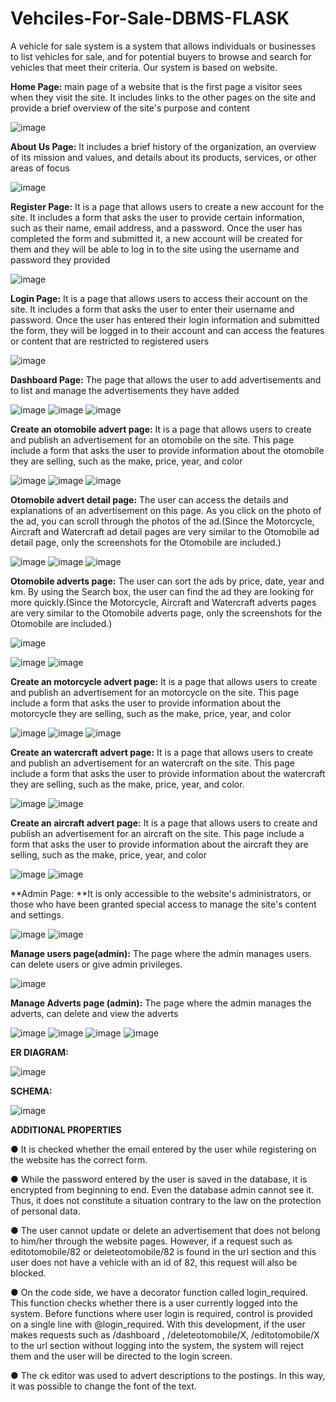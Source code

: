 # Vehciles-For-Sale-DBMS-FLASK
A vehicle for sale system is a system that allows individuals or businesses to list vehicles for sale, and for potential buyers to browse and search for vehicles that meet their criteria.  Our system is based on website.


**Home Page:** main page of a website that is the first page a visitor sees when they visit the site. It includes links to the other pages on the site and provide a brief overview of the site's purpose and content


![image](https://github.com/aliSiyar/Vehciles-For-Sale-DBMS-FLASK/assets/95187142/53a9e06b-58ec-4d3e-bc07-b9b41efeab61)



**About Us Page:** It  includes a brief history of the organization, an overview of its mission and values, and details about its products, services, or other areas of focus

![image](https://user-images.githubusercontent.com/95187142/230668771-cb4d17a3-e4e3-4e12-aedc-788f79d7e700.png)


**Register Page:** It is a page that allows users to create a new account for the site. It includes a form that asks the user to provide certain information, such as their name, email address, and a password. Once the user has completed the form and submitted it, a new account will be created for them and they will be able to log in to the site using the username and password they provided

![image](https://user-images.githubusercontent.com/95187142/230668880-890f819c-d09c-4834-be9e-dc1eeaeff4a3.png)


**Login Page:** It is a page that allows users to access their account on the site. It includes a form that asks the user to enter their username and password. Once the user has entered their login information and submitted the form, they will be logged in to their account and can access the features or content that are restricted to registered users



![image](https://user-images.githubusercontent.com/95187142/230668931-9c45f9e9-a2a7-454d-8ddd-86545ad5ad43.png)


**Dashboard Page:** The page that allows the user to add advertisements and to list and manage the advertisements they have added

![image](https://user-images.githubusercontent.com/95187142/230668979-9b8f4e1d-7090-437f-abf0-67d31d08c16b.png)
![image](https://user-images.githubusercontent.com/95187142/230669012-1b130337-5f80-4583-8b74-97ff13349fe6.png)
![image](https://user-images.githubusercontent.com/95187142/230669042-3b525278-6e27-4eb7-985f-f13f1d793bdb.png)


**Create an otomobile advert page:** It is a page that allows users to create and publish an advertisement for an otomobile on the site. This page include a form that asks the user to provide information about the otomobile they are selling, such as the make, price, year, and color

![image](https://user-images.githubusercontent.com/95187142/230669300-e5743a2b-9eca-4a9d-a0a8-db509d7855b2.png)
![image](https://user-images.githubusercontent.com/95187142/230669309-baa92833-f97f-40cf-9584-593a060728e8.png)
![image](https://user-images.githubusercontent.com/95187142/230669322-0553ba8e-dcd0-40a6-805b-135717646036.png)

**Otomobile advert detail page:** The user can access the details and explanations of an advertisement on this page. As you click on the photo of the ad, you can scroll through the photos of the ad.(Since the Motorcycle, Aircraft and Watercraft ad detail pages are very similar to the Otomobile ad detail page, only the screenshots for the Otomobile are included.)

![image](https://github.com/aliSiyar/Vehciles-For-Sale-DBMS-FLASK/assets/95187142/afdcdcf3-29e7-457e-9bd4-e3ab098b20be)
![image](https://github.com/aliSiyar/Vehciles-For-Sale-DBMS-FLASK/assets/95187142/04ee1182-3909-437c-a3bf-3a53ad6a15db)
![image](https://github.com/aliSiyar/Vehciles-For-Sale-DBMS-FLASK/assets/95187142/eb230574-a77c-437e-b501-c30b8eb128e7)

**Otomobile adverts page:** The user can sort the ads by price, date, year and km. By using the Search box, the user can find the ad they are looking for more quickly.(Since the Motorcycle, Aircraft and Watercraft adverts pages are very similar to the Otomobile adverts page, only the screenshots for the Otomobile are included.)

![image](https://github.com/aliSiyar/Vehciles-For-Sale-DBMS-FLASK/assets/95187142/b473998a-8aa2-40ec-99eb-e93f665e80f5)

![image](https://github.com/aliSiyar/Vehciles-For-Sale-DBMS-FLASK/assets/95187142/7f9d22f7-ba98-42c8-bb09-51938983a3a5)
![image](https://github.com/aliSiyar/Vehciles-For-Sale-DBMS-FLASK/assets/95187142/a0ed1b5d-cd78-476c-a1d4-41f294b8a7b3)






**Create an motorcycle advert page:** It is a page that allows users to create and publish an advertisement for an motorcycle on the site. This page include a form that asks the user to provide information about the motorcycle they are selling, such as the make, price, year, and color

![image](https://user-images.githubusercontent.com/95187142/230669389-cc7e18d2-01a9-4b55-a1d4-4b82b276f33a.png)
![image](https://user-images.githubusercontent.com/95187142/230669397-48b8b917-86b7-46f3-8287-f61e2fdb01e4.png)
![image](https://user-images.githubusercontent.com/95187142/230669407-a1206591-0463-4d72-9934-f8447646d0de.png)


**Create an watercraft advert page:** It is a page that allows users to create and publish an advertisement for an watercraft on the site. This page include a form that asks the user to provide information about the watercraft they are selling, such as the make, price, year, and color.

![image](https://user-images.githubusercontent.com/95187142/230669525-357b4e8c-cb68-4ec5-b89b-476fc9133474.png)
![image](https://user-images.githubusercontent.com/95187142/230669540-bcf1540c-c6eb-410d-8340-49d19e81f4c7.png)

**Create an aircraft advert page:** It is a page that allows users to create and publish an advertisement for an aircraft on the site. This page include a form that asks the user to provide information about the aircraft they are selling, such as the make, price, year, and color


![image](https://user-images.githubusercontent.com/95187142/230669633-1c5dcf13-4675-499c-ab3b-30c4d4cccb75.png)
![image](https://user-images.githubusercontent.com/95187142/230669682-778f2fa6-801a-4ce3-886f-055c6aba69b5.png)

**Admin Page: **It is only accessible to the website's administrators, or those who have been granted special access to manage the site's content and settings.

![image](https://user-images.githubusercontent.com/95187142/230669874-3a66980e-0f08-4861-87f2-5630b71228e0.png)
![image](https://user-images.githubusercontent.com/95187142/230669927-f56af93b-9f66-40b7-8b13-80504eb0892f.png)

**Manage users page(admin):** The page where the admin manages users. can delete users or give admin privileges.

![image](https://user-images.githubusercontent.com/95187142/230670174-7936514c-6a44-4fd8-ac1f-9d40df3c2aab.png)


**Manage Adverts page (admin):** The page where the admin manages the adverts, can delete and view the adverts

![image](https://user-images.githubusercontent.com/95187142/230670399-f38aa69e-6bbb-4fdb-b686-f3ba063d18e8.png)
![image](https://user-images.githubusercontent.com/95187142/230670471-26ce974a-a067-4b08-b69f-8ef6b5c598f6.png)
![image](https://user-images.githubusercontent.com/95187142/230670515-186bf312-59bb-4e17-bd9f-023c3ea139c8.png)
![image](https://user-images.githubusercontent.com/95187142/230670546-3ce4af20-9651-4a71-a79c-0f9c9807832f.png)


**ER DIAGRAM:**

![image](https://github.com/aliSiyar/Vehciles-For-Sale-DBMS-FLASK/assets/95187142/85cbbdc2-975b-4589-9c86-05f25ee0acf7)

**SCHEMA:**

![image](https://github.com/aliSiyar/Vehciles-For-Sale-DBMS-FLASK/assets/95187142/91de61aa-16a1-4f4c-9c3b-5ebf5e469193)




**ADDITIONAL PROPERTIES**

● It is checked whether the email entered by the user while registering on the website has the correct form.

● While the password entered by the user is saved in the database, it is encrypted from beginning to end. Even the database admin cannot see it. Thus, it does not constitute a situation contrary to the law on the protection of personal data.

● The user cannot update or delete an advertisement that does not belong to him/her through the website pages. However, if a request such as editotomobile/82 or deleteotomobile/82 is found in the url section and this user does not have a vehicle with an id of 82, this request will also be blocked.

● On the code side, we have a decorator function called login_required. This function checks whether there is a user currently logged into the system. Before functions where user login  is required, control is provided on a single line with @login_required. With this development, if the user makes requests such as /dashboard , /deleteotomobile/X, /editotomobile/X to the url section without logging into the system, the system will reject them and the user will be directed to the login screen.

● The ck editor was used to advert descriptions to the postings. In this way, it was possible to change the font of the text.





